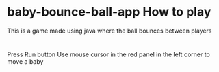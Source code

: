# baby-bounce-ball-app How to play
This is a game made using java where the ball bounces between players
#
Press Run button
Use mouse cursor in the red panel in the left corner to move a baby
